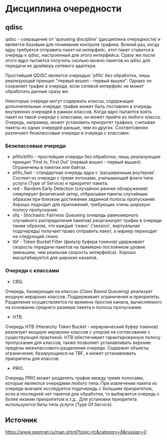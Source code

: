 # Дисциплина очередности

## qdisc

qdisc - сокращение от 'queueing discipline' (дисциплина очередности) и является базовым для понимания контроля трафика. Всякий раз, когда ядру требуется отправить пакет на интерфейс, этот пакет ставится в очередь к qdisc, настроенный для этого интерфейса. Сразу же после этого ядро пытается получить сколько можно пакетов из qdisc для передачи их драйверу сетевого адаптера.

Простейший QDISC является очередью 'pfifo' без обработки, лишь реализующей принцип "первый вошел - первый вышел". Однако он сохраняет трафик в очереди, если сетевой интерфейс не может обработать данные сразу же.

Некоторые очереди могут содержать классы, содержащие дополнительные очереди: трафик может быть поставлен в очередь внутренних очередей в рамках классов. Когда ядро пытается взять пакет из такой очереди с классами, он может прийти из любого класса. Очередь, например, может установить приоритет трафика, считывая пакеты из одних очередей раньше, чем из других. Соответсвенно различают безклассовые очереди и очереди с классами.

### Безклассовые очереди

- pfifo/bfifo - простейшие очереди без обработки, лишь реализующие принцип 'First In, First Out' (первый вошел - первый вышел). Ограничены в пакетах или байтах.
- pfifo_fast - стандартная очередь ядра с 'расширенным роутером'. Состоит из очереди с тремя потоками, учитывающей флаги типа услуги (Type of Service) и приоритет пакета.
- red - Random Early Detection (случайное раннее обнаружение) симулирует физический затор, отбрасывая пакеты случайным образом при близком достижении заданной полосы пропускания. Хорошо подходит для приложений, требующих очень широкую полосу пропускания.
- sfq - Stochastic Fairness Queueing (очередь равномерного случайного распределения пакетов) реорганизует трафик в очереди таким образом, что каждый 'сеанс' ('session', виртуальная подочередь) получает право отправить пакет, а маркер переходит на следующий сеанс.
- tbf - Token Bucket Filter (фильтр буфера токенов) удерживает скорость передачи пакетов на примерно постоянном уровне (меньшем, чем реальная скорость интерфейса). Хорошо масштабируется для широких каналов.

### Очереди с классами

- CBQ. 

Очередь, базирующая на классах (Class Based Queueing) реализует мощную иерархию классов. Поддерживает ограничения и приоритеты. Разделение осуществляется по времени простоя канала, вычисляемого на основании среднего размера пакета и полосы пропускания.

- HTB. 

Очередь HTB (Hierarchy Token Bucket - иерархический буфер токенов) реализует мощную иерархию классов с упором на согласование с существующей практикой. HTB обеспечивает гарантированную полосу пропускания для классов, также позволяет устанавливать верхние пределы межклассового разделения очереди. Содержит объекты ограничения, базирующиеся на TBF, и может устанавливать приоритеты для классов.

- PRIO. 

Очередь PRIO может разделять трафик между тремя полосами, которые являются очередями любого типа. При извлечении пакета из очереди вначале исследуется подочередь с большим приоритетом, если в последней нет пакетов для обработки, то выбирается очередь с более низким приоритетом и.т.д.. Для установки приоритета используются биты типа услуги (Type Of Service).

## Источник

https://www.opennet.ru/man.shtml?topic=tc&category=8&russian=0